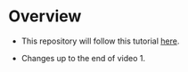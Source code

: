# Overview

-   This repository will follow this tutorial [here](https://www.youtube.com/playlist?list=PLTXFz3WKxvNJZo1T0-ypVBWD0MfJtshav).

-   Changes up to the end of video 1.
